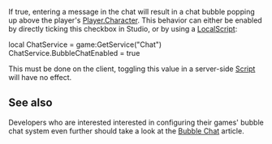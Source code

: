 If true, entering a message in the chat will result in a chat bubble popping up above the player's [Player.Character](https://developer.roblox.com/en-us/api-reference/property/Player/Character). This behavior can either be enabled by directly ticking this checkbox in Studio, or by using a [LocalScript](https://developer.roblox.com/en-us/api-reference/class/LocalScript):

local ChatService = game:GetService("Chat")
ChatService.BubbleChatEnabled = true

This must be done on the client, toggling this value in a server-side [Script](https://developer.roblox.com/en-us/api-reference/class/Script) will have no effect.

See also
--------

Developers who are interested interested in configuring their games' bubble chat system even further should take a look at the [Bubble Chat](https://developer.roblox.com/en-us/articles/Bubble-Chat) article.